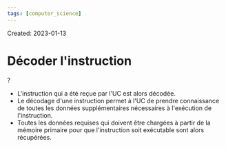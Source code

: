 ```yaml
---
tags: [computer_science] 
---
```

Created: 2023-01-13

# Décoder l'instruction
?
- L'instruction qui a été reçue par l'UC est alors décodée.
- Le décodage d'une instruction permet à l'UC de prendre connaissance de toutes les données supplémentaires nécessaires à l'exécution de l'instruction.
- Toutes les données requises qui doivent être chargées à partir de la mémoire primaire pour que l'instruction soit exécutable sont alors récupérées.
<!--SR:!2024-10-08,359,230-->